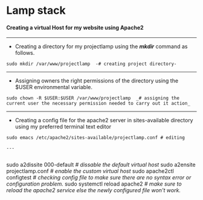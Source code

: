# Lamp stack

#### Creating a virtual Host for my website using Apache2

---

* Creating a directory for my projectlamp using the ***mkdir*** command as follows.
```
sudo mkdir /var/www/projectlamp  -# creating project directory-
```

---

* Assigning owners the right permissions of the directory using the $USER environmental variable.
```
sudo chown -R $USER:$USER /var/www/projectlamp  _# assigning the current user the necessary permission needed to carry out it action_
```

---

* Creating a config file for the apache2 server in sites-available directory using my preferred terminal text editor
```
sudo emacs /etc/apache2/sites-available/projectlamp.conf # editing 

---


```
sudo a2dissite 000-default _# dissable the default virtual host_
sudo a2ensite projectlamp.conf _# enable the custom virtual host_
sudo apache2ctl configtest _# checking config file to make sure there are no syntax error or configuration problem._
sudo systemctl reload apache2 _# make sure to reload the apache2 service else the newly configured file won't work._
```